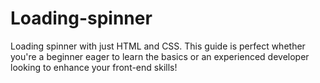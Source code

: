 # Loading-spinner
Loading spinner with just HTML and CSS. This guide is perfect whether you're a beginner eager to learn the basics or an experienced developer looking to enhance your front-end skills!
